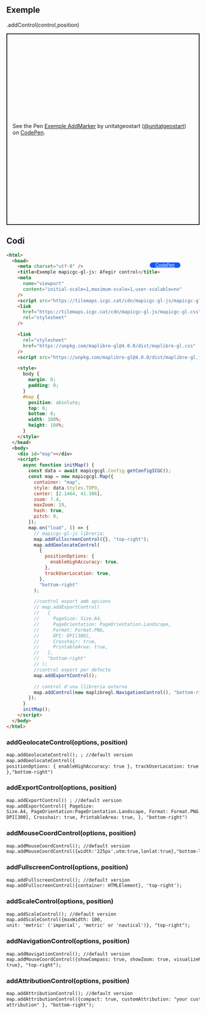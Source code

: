 ## Exemple

.addControl(control,position)

<p class="codepen" data-height="500" data-theme-id="light" data-slug-hash="ZEPxgKW" data-editable="true" data-user="unitatgeostart" style="height: 500px; box-sizing: border-box; display: flex; align-items: center; justify-content: center; border: 2px solid; margin: 1em 0; padding: 1em;">
  <span>See the Pen <a href="https://codepen.io/unitatgeostart/pen/ZEPxgKW">
  Exemple AddMarker</a> by unitatgeostart (<a href="https://codepen.io/unitatgeostart">@unitatgeostart</a>)
  on <a href="https://codepen.io">CodePen</a>.</span>
</p>
<script async src="https://cpwebassets.codepen.io/assets/embed/ei.js"></script>

<a style="color: white" target="_blank" class=" button btn btn-primary" href="https://codepen.io/unitatgeostart/pen/ZEPxgKW">CodePen</a>

<style>
.button{
    position: relative;
    top: 84px;
    z-index: 1;
    /* right: -46px; */
    width: 80px;
    float: right;
    right: 50px;
    background-color: #0d58ff;
    border-radius: 10px;
    text-align: -webkit-center;
    font-size: smaller;
    
  }
    .button:hover{

    background-color: #032879;

  }
  </style>

## Codi

```html
<html>
  <head>
    <meta charset="utf-8" />
    <title>Exemple mapicgc-gl-js: Afegir control</title>
    <meta
      name="viewport"
      content="initial-scale=1,maximum-scale=1,user-scalable=no"
    />
    <script src="https://tilemaps.icgc.cat/cdn/mapicgc-gl-js/mapicgc-gl.js"></script>
    <link
      href="https://tilemaps.icgc.cat/cdn/mapicgc-gl-js/mapicgc-gl.css"
      rel="stylesheet"
    />

    <link
      rel="stylesheet"
      href="https://unpkg.com/maplibre-gl@4.0.0/dist/maplibre-gl.css"
    />
    <script src="https://unpkg.com/maplibre-gl@4.0.0/dist/maplibre-gl.js"></script>

    <style>
      body {
        margin: 0;
        padding: 0;
      }
      #map {
        position: absolute;
        top: 0;
        bottom: 0;
        width: 100%;
        height: 100%;
      }
    </style>
  </head>
  <body>
    <div id="map"></div>
    <script>
      async function initMap() {
        const data = await mapicgcgl.Config.getConfigICGC();
        const map = new mapicgcgl.Map({
          container: "map",
          style: data.Styles.TOPO,
          center: [2.1464, 41.306],
          zoom: 7.4,
          maxZoom: 19,
          hash: true,
          pitch: 0,
        });
        map.on("load", () => {
          // mapicgc-gl-js libreria:
          map.addFullscreenControl({}, "top-right");
          map.addGeolocateControl(
            {
              positionOptions: {
                enableHighAccuracy: true,
              },
              trackUserLocation: true,
            },
            "bottom-right"
          );

          //control export amb opcions
          // map.addExportControl(
          //   {
          //     PageSize: Size.A4,
          //     PageOrientation: PageOrientation.Landscape,
          //     Format: Format.PNG,
          //     DPI: DPI[300],
          //     Crosshair: true,
          //     PrintableArea: true,
          //   },
          //   "bottom-right"
          // );
          //control export per defecte
          map.addExportControl();

          // control d'una llibreria externa
          map.addControl(new maplibregl.NavigationControl(), "bottom-right");
        });
      }
      initMap();
    </script>
  </body>
</html>
```

### addGeolocateControl(options, position)

```html
map.addGeolocateControl(); ; //default version 
map.addGeolocateControl({
positionOptions: { enableHighAccuracy: true }, trackUserLocation: true
},"bottom-right")
```

### addExportControl(options, position)

```html
map.addExportControl() ; //default version 
map.addExportControl({ PageSize:
Size.A4, PageOrientation:PageOrientation.Landscape, Format: Format.PNG, DPI:
DPI[300], Crosshair: true, PrintableArea: true, }, "bottom-right")
```

### addMouseCoordControl(options, position)

```html
map.addMouseCoordControl(); //default version
map.addMouseCoordControl({width:'225px',utm:true,lonlat:true},"bottom-left");
```

### addFullscreenControl(options, position)

```html
map.addFullscreenControl(); //default version
map.addFullscreenControl({container: HTMLElement}, 'top-right');
```

### addScaleControl(options, position)

```html
map.addScaleControl(); //default version 
map.addScaleControl({maxWidth: 100,
unit: 'metric' ('imperial', 'metric' or 'nautical')}, "top-right");
```

### addNavigationControl(options, position)

```html
map.addNavigationControl(); //default version
map.addMouseCoordControl({showCompass: true, showZoom: true, visualizePitch:
true}, "top-right");
```

### addAttributionControl(options, position)

```html
map.addAttributionControl(); //default version
map.addAttributionControl({compact: true, customAttribution: "your custom
attribution" }, "bottom-right");
```
